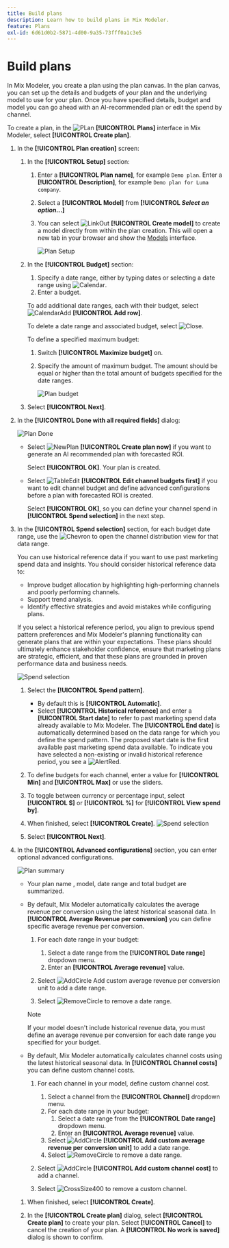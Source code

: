 ```yaml
---
title: Build plans
description: Learn how to build plans in Mix Modeler.
feature: Plans
exl-id: 6d61d0b2-5871-4d00-9a35-73fff0a1c3e5
---
```


# Build plans

In Mix Modeler, you create a plan using the plan canvas. In the plan canvas, you can set up the details and budgets of your plan and the underlying model to use for your plan. Once you have specified details, budget and model you can go ahead with an AI-recommended plan or edit the spend by channel.

To create a plan, in the ![PLan](/help/assets/icons/FileChart.svg) **[!UICONTROL Plans]** interface in Mix Modeler, select **[!UICONTROL Create plan]**.


1. In the **[!UICONTROL Plan creation]** screen:

    1. In the **[!UICONTROL Setup]** section:

        1. Enter a **[!UICONTROL Plan name]**, for example `Demo plan`. Enter a **[!UICONTROL Description]**, for example `Demo plan for Luma company`.
        1. Select a **[!UICONTROL Model]** from **[!UICONTROL _Select an option.._.]**
        1. You can select ![LinkOut](/help/assets/icons/LinkOut.svg) **[!UICONTROL Create model]** to create a model directly from within the plan creation. This will open a new tab in your browser and show the [Models](../models/overview.md) interface.

           ![Plan Setup](/help/assets/plan-setup.png)

    1. In the **[!UICONTROL Budget]** section:

        1. Specify a date range, either by typing dates or selecting a date range using ![Calendar](/help/assets/icons/Calendar.svg).
        1. Enter a budget.
        
       To add additional date ranges, each with their budget, select ![CalendarAdd](/help/assets/icons/CalendarAdd.svg) **[!UICONTROL Add row]**.
        
       To delete a date range and associated budget, select ![Close](/help/assets/icons/Close.svg).

       To define a specified maximum budget:
       
       1. Switch **[!UICONTROL Maximize budget]** on.
       1. Specify the amount of maximum budget. The amount should be equal or higher than the total amount of budgets specified for the date ranges.

          ![Plan budget](/help/assets/plan-budget.png)

    1. Select **[!UICONTROL Next]**.

1. In the **[!UICONTROL Done with all required fields]** dialog:

    ![Plan Done](/help/assets/plan-done-required-fields.png)

    * Select ![NewPlan](/help/assets/icons/NewPlan.svg) **[!UICONTROL Create plan now]** if you want to generate an AI recommended plan with forecasted ROI.


      Select **[!UICONTROL OK]**. Your plan is created.


    * Select ![TableEdit](/help/assets/icons/TableEdit.svg) **[!UICONTROL Edit channel budgets first]** if you want to edit channel budget and define advanced configurations before a plan with forecasted ROI is created.

      Select **[!UICONTROL OK]**, so you can define your channel spend in **[!UICONTROL Spend selection]** in the next step.

    

1. In the **[!UICONTROL Spend selection]** section, for each budget date range, use the ![Chevron](/help/assets/icons/ChevronRight.svg) to open the channel distribution view for that data range.

    You can use historical reference data if you want to use past marketing spend data and insights. You should consider historical reference data to:

    * Improve budget allocation by highlighting high-performing channels and poorly performing channels.
    * Support trend analysis. 
    * Identify effective strategies and avoid mistakes while configuring plans. 
    
    If you select a historical reference period, you align to previous spend pattern preferences and Mix Modeler's planning functionality can generate plans that are within your expectations. These plans should ultimately enhance stakeholder confidence, ensure that marketing plans are strategic, efficient, and that these plans are grounded in proven performance data and business needs.

    ![Spend selection](/help/assets/plan-spend-selection.png)

    1. Select the **[!UICONTROL Spend pattern]**. 
 
       * By default this is **[!UICONTROL Automatic]**. 
       * Select **[!UICONTROL Historical reference]** and enter a **[!UICONTROL Start date]** to refer to past marketing spend data already available to Mix Modeler. The **[!UICONTROL End date]** is automatically determined based on the data range for which you define the spend pattern. The proposed start date is the first available past marketing spend data available. To indicate you have selected a non-existing or invalid historical reference period, you see a ![AlertRed](/help/assets/icons/AlertRed.svg).

    1. To define budgets for each channel, enter a value for **[!UICONTROL Min]** and **[!UICONTROL Max]** or use the sliders.

    1. To toggle between currency or percentage input, select **[!UICONTROL $]** or **[!UICONTROL %]** for **[!UICONTROL View spend by]**.

    1. When finished, select **[!UICONTROL Create]**. 
       ![Spend selection](/help/assets/plan-spend-selection.png)

    1. Select **[!UICONTROL Next]**.

   
1. In the **[!UICONTROL Advanced configurations]** section, you can enter optional advanced configurations.

   ![Plan summary](../assets/plan-advanced-configurations.png)

   * Your plan name , model, date range and total budget are summarized.

   * By default, Mix Modeler automatically calculates the average revenue per conversion using the latest historical seasonal data. In **[!UICONTROL Average Revenue per conversion]** you can define specific average revenue per conversion.

     1. For each date range in your budget:
   
        1. Select a date range from the **[!UICONTROL Date range]** dropdown menu.
        1. Enter an **[!UICONTROL Average revenue]** value.
   
     1. Select ![AddCircle](/help/assets/icons/AddCircle.svg) Add custom average revenue per conversion unit to add a date range.
     1. Select ![RemoveCircle](/help/assets/icons/RemoveCircle.svg) to remove a date range.

     >[!NOTE]
     >
     >If your model doesn't include historical revenue data, you must define an average revenue per conversion for each date range you specified for your budget.
     >

   * By default, Mix Modeler automatically calculates channel costs using the latest historical seasonal data. In **[!UICONTROL Channel costs]** you can define custom channel costs.

     1. For each channel in your model, define custom channel cost.

        1. Select a channel from the **[!UICONTROL Channel]** dropdown menu.
        1. For each date range in your budget:   
           1. Select a date range from the **[!UICONTROL Date range]** dropdown menu.
           1. Enter an **[!UICONTROL Average revenue]** value.
        1. Select ![AddCircle](/help/assets/icons/AddCircle.svg) **[!UICONTROL Add custom average revenue per conversion unit]** to add a date range.
        1. Select ![RemoveCircle](/help/assets/icons/RemoveCircle.svg) to remove a date range.

     1. Select ![AddCircle](/help/assets/icons/AddCircle.svg) **[!UICONTROL Add custom channel cost]** to add a channel.
     1. Select ![CrossSize400](/help/assets/icons/CrossSize400.svg) to remove a custom channel.

        
   1. When finished, select **[!UICONTROL Create]**. 

   1. In the **[!UICONTROL Create plan]** dialog, select **[!UICONTROL Create plan]** to create your plan. Select **[!UICONTROL Cancel]** to cancel the creation of your plan. A **[!UICONTROL No work is saved]** dialog is shown to confirm.

